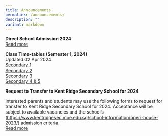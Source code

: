 ```yaml
---
title: Announcements
permalink: /announcements/
description: ""
variant: markdown
---
```

**Direct School Admission 2024**<br>
 [Read more](https://kentridgesec.moe.edu.sg/school-information/direct-school-admission-2024/)
 
**Class Time-tables (Semester 1, 2024)** <br>
Updated 02 Apr 2024 <br>
[Secondary 1](/files/2024_semester_1_timetable_secondary_1_updated.pdf)<br>
[Secondary 2](/files/2024_Semester_1_Timetable_Secondary_2.pdf)<br>
[Secondary 3](/files/2024_Semester_1_Timetable_Secondary_3.pdf)<br>
[Secondary 4 &amp; 5](/files/Sec_4_5_Term_2_Timetable_updated_1_April.pdf)

**Request to Transfer to Kent Ridge Secondary School for 2024**

Interested parents and students may use the following forms to request for transfer to Kent Ridge Secondary School for 2024. 
Acceptance will be subject to available vacancies and the school’s (https://www.kentridgesec.moe.edu.sg/school-information/open-house-2023/) admission criteria. <br> [Read more](https://kentridgesec.moe.edu.sg/school-information/transfer-in/)